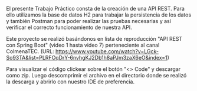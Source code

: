 El presente Trabajo Práctico consta de la creación de una API REST. Para ello utilizamos la base de datos H2 para trabajar la persistencia de los datos y también Postman para poder realizar las pruebas necesarias y así verificar el correcto funcionamiento de nuestra API.

Este proyecto se realizó basándonos en lista de reproducción "API REST con Spring Boot" (video 1 hasta video 7) perteneciente al canal ColmenaTEC. (URL: https://www.youtube.com/watch?v=LGck-So93TA&list=PLRFOqDrY-6nvhgKJ2Db1h8aPJm3zaX6eO&index=1)

Para visualizar el código clickear sobre el botón "<> Code" y descargar como zip. Luego descomprimir el archivo en el directorio donde se realizó la descarga y abrirlo con nuestro IDE de preferencia.
